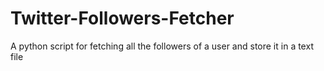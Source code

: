 # Twitter-Followers-Fetcher
A python script for fetching all the followers of a user and store it in a text file
